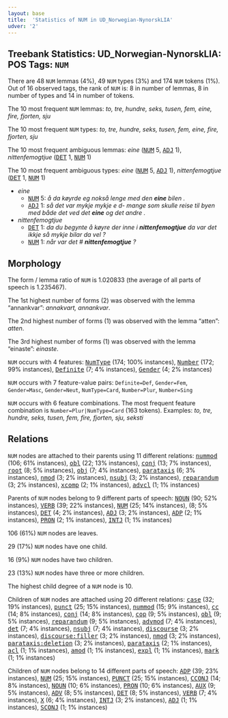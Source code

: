 ```yaml
---
layout: base
title:  'Statistics of NUM in UD_Norwegian-NynorskLIA'
udver: '2'
---
```


## Treebank Statistics: UD_Norwegian-NynorskLIA: POS Tags: `NUM`

There are 48 `NUM` lemmas (4%), 49 `NUM` types (3%) and 174 `NUM` tokens (1%).
Out of 16 observed tags, the rank of `NUM` is: 8 in number of lemmas, 8 in number of types and 14 in number of tokens.

The 10 most frequent `NUM` lemmas: <em>to, tre, hundre, seks, tusen, fem, eine, fire, fjorten, sju</em>

The 10 most frequent `NUM` types:  <em>to, tre, hundre, seks, tusen, fem, eine, fire, fjorten, sju</em>

The 10 most frequent ambiguous lemmas: <em>eine</em> (<tt><a href="no_nynorsklia-pos-NUM.html">NUM</a></tt> 5, <tt><a href="no_nynorsklia-pos-ADJ.html">ADJ</a></tt> 1), <em>nittenfemogtjue</em> (<tt><a href="no_nynorsklia-pos-DET.html">DET</a></tt> 1, <tt><a href="no_nynorsklia-pos-NUM.html">NUM</a></tt> 1)

The 10 most frequent ambiguous types:  <em>eine</em> (<tt><a href="no_nynorsklia-pos-NUM.html">NUM</a></tt> 5, <tt><a href="no_nynorsklia-pos-ADJ.html">ADJ</a></tt> 1), <em>nittenfemogtjue</em> (<tt><a href="no_nynorsklia-pos-DET.html">DET</a></tt> 1, <tt><a href="no_nynorsklia-pos-NUM.html">NUM</a></tt> 1)


* <em>eine</em>
  * <tt><a href="no_nynorsklia-pos-NUM.html">NUM</a></tt> 5: <em>å da køyrde eg nokså lenge med den <b>eine</b> bilen .</em>
  * <tt><a href="no_nynorsklia-pos-ADJ.html">ADJ</a></tt> 1: <em>så det var mykje mykje e d- mange som skulle reise til byen med både det ved det <b>eine</b> og det andre .</em>
* <em>nittenfemogtjue</em>
  * <tt><a href="no_nynorsklia-pos-DET.html">DET</a></tt> 1: <em>da du begynte å køyre der inne i <b>nittenfemogtjue</b> da var det ikkje så mykje bilar da vel ?</em>
  * <tt><a href="no_nynorsklia-pos-NUM.html">NUM</a></tt> 1: <em>når var det # <b>nittenfemogtjue</b> ?</em>

## Morphology

The form / lemma ratio of `NUM` is 1.020833 (the average of all parts of speech is 1.235467).

The 1st highest number of forms (2) was observed with the lemma “annankvar”: <em>annakvart, annankvar</em>.

The 2nd highest number of forms (1) was observed with the lemma “atten”: <em>atten</em>.

The 3rd highest number of forms (1) was observed with the lemma “einaste”: <em>einaste</em>.

`NUM` occurs with 4 features: <tt><a href="no_nynorsklia-feat-NumType.html">NumType</a></tt> (174; 100% instances), <tt><a href="no_nynorsklia-feat-Number.html">Number</a></tt> (172; 99% instances), <tt><a href="no_nynorsklia-feat-Definite.html">Definite</a></tt> (7; 4% instances), <tt><a href="no_nynorsklia-feat-Gender.html">Gender</a></tt> (4; 2% instances)

`NUM` occurs with 7 feature-value pairs: `Definite=Def`, `Gender=Fem`, `Gender=Masc`, `Gender=Neut`, `NumType=Card`, `Number=Plur`, `Number=Sing`

`NUM` occurs with 6 feature combinations.
The most frequent feature combination is `Number=Plur|NumType=Card` (163 tokens).
Examples: <em>to, tre, hundre, seks, tusen, fem, fire, fjorten, sju, seksti</em>


## Relations

`NUM` nodes are attached to their parents using 11 different relations: <tt><a href="no_nynorsklia-dep-nummod.html">nummod</a></tt> (106; 61% instances), <tt><a href="no_nynorsklia-dep-obl.html">obl</a></tt> (22; 13% instances), <tt><a href="no_nynorsklia-dep-conj.html">conj</a></tt> (13; 7% instances), <tt><a href="no_nynorsklia-dep-root.html">root</a></tt> (8; 5% instances), <tt><a href="no_nynorsklia-dep-obj.html">obj</a></tt> (7; 4% instances), <tt><a href="no_nynorsklia-dep-parataxis.html">parataxis</a></tt> (6; 3% instances), <tt><a href="no_nynorsklia-dep-nmod.html">nmod</a></tt> (3; 2% instances), <tt><a href="no_nynorsklia-dep-nsubj.html">nsubj</a></tt> (3; 2% instances), <tt><a href="no_nynorsklia-dep-reparandum.html">reparandum</a></tt> (3; 2% instances), <tt><a href="no_nynorsklia-dep-xcomp.html">xcomp</a></tt> (2; 1% instances), <tt><a href="no_nynorsklia-dep-advcl.html">advcl</a></tt> (1; 1% instances)

Parents of `NUM` nodes belong to 9 different parts of speech: <tt><a href="no_nynorsklia-pos-NOUN.html">NOUN</a></tt> (90; 52% instances), <tt><a href="no_nynorsklia-pos-VERB.html">VERB</a></tt> (39; 22% instances), <tt><a href="no_nynorsklia-pos-NUM.html">NUM</a></tt> (25; 14% instances),  (8; 5% instances), <tt><a href="no_nynorsklia-pos-DET.html">DET</a></tt> (4; 2% instances), <tt><a href="no_nynorsklia-pos-ADJ.html">ADJ</a></tt> (3; 2% instances), <tt><a href="no_nynorsklia-pos-ADP.html">ADP</a></tt> (2; 1% instances), <tt><a href="no_nynorsklia-pos-PRON.html">PRON</a></tt> (2; 1% instances), <tt><a href="no_nynorsklia-pos-INTJ.html">INTJ</a></tt> (1; 1% instances)

106 (61%) `NUM` nodes are leaves.

29 (17%) `NUM` nodes have one child.

16 (9%) `NUM` nodes have two children.

23 (13%) `NUM` nodes have three or more children.

The highest child degree of a `NUM` node is 10.

Children of `NUM` nodes are attached using 20 different relations: <tt><a href="no_nynorsklia-dep-case.html">case</a></tt> (32; 19% instances), <tt><a href="no_nynorsklia-dep-punct.html">punct</a></tt> (25; 15% instances), <tt><a href="no_nynorsklia-dep-nummod.html">nummod</a></tt> (15; 9% instances), <tt><a href="no_nynorsklia-dep-cc.html">cc</a></tt> (14; 8% instances), <tt><a href="no_nynorsklia-dep-conj.html">conj</a></tt> (14; 8% instances), <tt><a href="no_nynorsklia-dep-cop.html">cop</a></tt> (9; 5% instances), <tt><a href="no_nynorsklia-dep-obl.html">obl</a></tt> (9; 5% instances), <tt><a href="no_nynorsklia-dep-reparandum.html">reparandum</a></tt> (9; 5% instances), <tt><a href="no_nynorsklia-dep-advmod.html">advmod</a></tt> (7; 4% instances), <tt><a href="no_nynorsklia-dep-det.html">det</a></tt> (7; 4% instances), <tt><a href="no_nynorsklia-dep-nsubj.html">nsubj</a></tt> (7; 4% instances), <tt><a href="no_nynorsklia-dep-discourse.html">discourse</a></tt> (3; 2% instances), <tt><a href="no_nynorsklia-dep-discourse-filler.html">discourse:filler</a></tt> (3; 2% instances), <tt><a href="no_nynorsklia-dep-nmod.html">nmod</a></tt> (3; 2% instances), <tt><a href="no_nynorsklia-dep-parataxis-deletion.html">parataxis:deletion</a></tt> (3; 2% instances), <tt><a href="no_nynorsklia-dep-parataxis.html">parataxis</a></tt> (2; 1% instances), <tt><a href="no_nynorsklia-dep-acl.html">acl</a></tt> (1; 1% instances), <tt><a href="no_nynorsklia-dep-amod.html">amod</a></tt> (1; 1% instances), <tt><a href="no_nynorsklia-dep-expl.html">expl</a></tt> (1; 1% instances), <tt><a href="no_nynorsklia-dep-mark.html">mark</a></tt> (1; 1% instances)

Children of `NUM` nodes belong to 14 different parts of speech: <tt><a href="no_nynorsklia-pos-ADP.html">ADP</a></tt> (39; 23% instances), <tt><a href="no_nynorsklia-pos-NUM.html">NUM</a></tt> (25; 15% instances), <tt><a href="no_nynorsklia-pos-PUNCT.html">PUNCT</a></tt> (25; 15% instances), <tt><a href="no_nynorsklia-pos-CCONJ.html">CCONJ</a></tt> (14; 8% instances), <tt><a href="no_nynorsklia-pos-NOUN.html">NOUN</a></tt> (10; 6% instances), <tt><a href="no_nynorsklia-pos-PRON.html">PRON</a></tt> (10; 6% instances), <tt><a href="no_nynorsklia-pos-AUX.html">AUX</a></tt> (9; 5% instances), <tt><a href="no_nynorsklia-pos-ADV.html">ADV</a></tt> (8; 5% instances), <tt><a href="no_nynorsklia-pos-DET.html">DET</a></tt> (8; 5% instances), <tt><a href="no_nynorsklia-pos-VERB.html">VERB</a></tt> (7; 4% instances), <tt><a href="no_nynorsklia-pos-X.html">X</a></tt> (6; 4% instances), <tt><a href="no_nynorsklia-pos-INTJ.html">INTJ</a></tt> (3; 2% instances), <tt><a href="no_nynorsklia-pos-ADJ.html">ADJ</a></tt> (1; 1% instances), <tt><a href="no_nynorsklia-pos-SCONJ.html">SCONJ</a></tt> (1; 1% instances)

